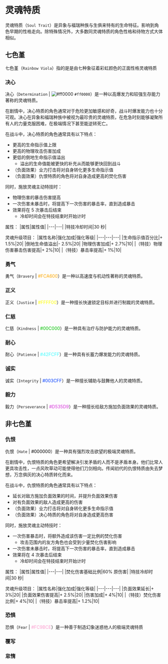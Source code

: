 # 灵魂特质

灵魂特质（`Soul Trait`）是异象与福瑞种族与生俱来特有的生命特征。影响到角色早期的性格走向。除特殊情况外，大多数同灵魂特质的角色性格和待物方式大体相似。

## 七色堇

七色堇（`Rainbow Viola`）指的是是由七种象征着彩虹颜色的正面性格灵魂特质

### 决心

决心（`Determination` | ![#ff0000](https://via.placeholder.com/12/ff0000/000000?text=+) `#ff0000`）是一种以高爆发力和较强生存能力著称的灵魂特质。  

在剧情中，决心特质的角色通常对于危险更加敏感和好奇，战斗时爆发能力也十分可观。决心在异象和福瑞种族中被视为最珍贵的灵魂特质，在危急时刻能够凝聚所有人的力量克服困难，在极端情况下甚至能逆转死亡。

在战斗中，决心特质的角色通常具有以下特点：
- 更高的生命指示值上限
- 更高的物理攻击伤害加成
- 更低的倒地生命指示值溢出
  - 溢出的生命值能被更快的补充从而能够更快回到战斗
- （负面效果）业力打击将对自身转化更多生命指示值
- （负面效果）仇恨特质的角色将对自身造成更高的焚化伤害

同时，施放灵魂主动特技时：
- 物理伤害的暴击伤害提高
- 一次伤害未暴击时，将提高下一次伤害的暴击率，直到造成暴击
- 效果将在 5 次暴击后结束
  - 冷却时间会在特技结束时开始计时

属性：
|属性|属性值|
|---|---|
|特技冷却时间|30 秒|

灵魂升级项目：
|属性名称|强化加成|强化等级|
|---|---|---|
|生命指示值百分比|+ 1.5%|20|
|倒地生命值溢出|- 2.5%|20|
|物理伤害加成|+ 2.7%|10|
|（特技）物理伤害暴击伤害提高|+ 2%|10|
|（特技）暴击率提高|+ 1%|10|

### 勇气

勇气（`Bravery` | <font color="#FCA600">#FCA600</font>）是一种以高速度与机动性著称的灵魂特质。

<!-- 行动特点：“勇气”使得角色在面向一个方向移动时提升移动速度，当方向大幅度改变时速度回复为正常值。
被动能力：此类特质的角色在攻击时对正前方的攻击对象具有攻击力和防御力加成。
主动特技：使得角色往前冲刺一小段距离。
灵魂升级项目：[+]定向移动速度加成、 [+]定向攻击力、[+]定向防御力、[+]定向角度、[+]冲刺距离、[-]背部防御力
等级阈值：14 -->

### 正义

正义（`Justice` | <font color="#FFFF00">#FFFF00</font>）是一种擅长快速锁定目标并进行制裁的灵魂特质。

<!-- 行动特点：“正义”使得角色能快速寻找到对立目标。
被动能力：对对立目标具有攻击力加成。
主动特技：用魔法／能量发射射弹。
灵魂升级项目：[+]定向攻击力加成、[+]射弹发射速度、[+]射弹攻击力、[-]Karma反馈力度、[-]攻击速度
等级阈值：17 -->

### 仁慈

仁慈（`Kindness` | <font color="#00C000">#00C000</font>）是一种具有治疗与防护能力的灵魂特质。

### 耐心

耐心（`Patience` | <font color="#42FCFF">#42FCFF</font>）是一种具有长蓄力爆发能力的灵魂特质。

### 诚实

诚实（`Integrity` | <font color="#003CFF">#003CFF</font>）是一种擅长辅助与鼓舞他人的灵魂特质。

### 毅力

毅力（`Perseverance` | <font color="#D535D9">#D535D9</font>）是一种擅长给敌方施加负面效果的灵魂特质。


## 非七色堇

### 仇恨

仇恨（`Hate` | <font color="#000000">#000000</font>）是一种具有强烈攻击欲望的极端灵魂特质。

在剧情中，仇恨特质的角色更希望解决引发矛盾的人而不是矛盾本身。他们比常人更具攻击性，一点风吹草动可能使得他们刀剑相向。传闻初代的仇恨特质由失去梦想，万念俱灰的决心特质转化而来。

在战斗中，仇恨特质的角色通常具有以下特点：
- 延长对敌方施加负面效果的时间，并提升负面效果伤害
- 对有负面效果的敌人造成更高的伤害
- （负面效果）业力打击将对自身转化更多生命指示值
- （负面效果）决心特质的角色将对自身造成更高伤害

同时，施放灵魂主动特技时：
- 一次伤害暴击时，将额外造成该伤害一定比例的焚化伤害
  - 攻击范围内的友方角色也会受到少量焚化伤害影响
- 一次伤害未暴击时，将提高下一次伤害的暴击率，直到造成暴击
- 效果将在 4 次暴击后结束
  - 冷却时间会在特技结束时开始计时

属性：
|属性|属性值|
|---|---|
|焚化伤害基础比例|60% 原伤害|
|特技冷却时间|30 秒|

灵魂升级项目：
|属性名称|强化加成|强化等级|
|---|---|---|
|负面效果延长|+ 3%|20|
|负面效果伤害提高|+ 2.5%|20|
|伤害加成|+ 4%|10|
|（特技）焚化伤害比例|+ 4%|10|
|（特技）暴击率提高|+ 1.2%|10|

### 恐惧

恐惧（`Fear` | <font color="#FC9BCE">#FC9BCE</font>）是一种善于制造幻象迷惑他人的极端灵魂特质

### 覆写

### 怠惰
